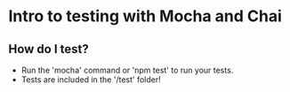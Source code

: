 # Intro to testing with Mocha and Chai


## How do I test?

* Run the 'mocha' command or 'npm test' to run your tests.
* Tests are included in the '/test' folder!
